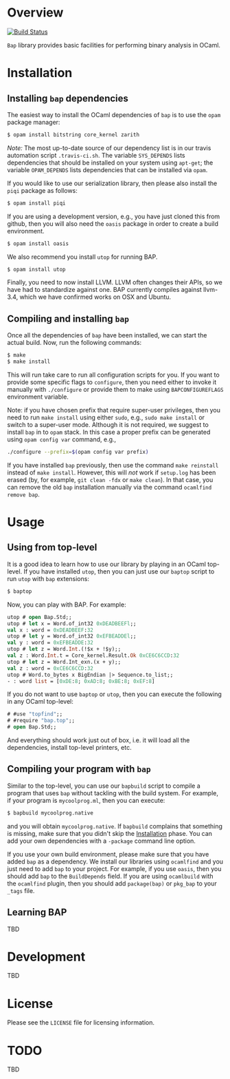 # Overview

[![Build Status](https://travis-ci.org/BinaryAnalysisPlatform/bap.svg?branch=master)](https://travis-ci.org/BinaryAnalysisPlatform/bap)

`Bap` library provides basic facilities for performing binary analysis in OCaml.

# <a name="Installation"></a>Installation

## Installing `bap` dependencies

The easiest way to install the OCaml dependencies of `bap` is to use
the `opam` package manager:

```bash
$ opam install bitstring core_kernel zarith
```

_Note:_ The most up-to-date source of our dependency list is in our travis
automation script `.travis-ci.sh`. The variable `SYS_DEPENDS` lists dependencies
that should be installed on your system using `apt-get`; the variable
`OPAM_DEPENDS` lists dependencies that can be installed via `opam`.

If you would like to use our serialization library, then please also install the
`piqi` package as follows:

```bash
$ opam install piqi
```

If you are using a development version, e.g., you have just cloned this from
github, then you will also need the `oasis` package in order to create a build
environment.

```bash
$ opam install oasis
```

We also recommend you install `utop` for running BAP.

```bash
$ opam install utop
```

Finally, you need to now install LLVM.  LLVM often changes their APIs,
so we have had to standardize against one.  BAP currently compiles
against llvm-3.4, which we have confirmed works on OSX and Ubuntu.

## Compiling and installing `bap`

Once all the dependencies of `bap` have been installed, we can start the actual
build. Now, run the following commands:

```bash
$ make
$ make install
```

This will run take care to run all configuration scripts for you. If
you want to provide some specific flags to `configure`, then you need
either to invoke it manually with `./configure` or provide them to
make using `BAPCONFIGUREFLAGS` environment variable.

Note: if you have chosen prefix that require super-user privileges,
then you need to run `make install` using either `sudo`, e.g., `sudo
make install` or switch to a super-user mode. Although it is not
required, we suggest to install `bap` in to `opam` stack. In this case
a proper prefix can be generated using `opam config var` command,
e.g.,

```bash
./configure --prefix=$(opam config var prefix)
```

If you have installed `bap` previously, then use the command `make reinstall`
instead of `make install`. However, this will *not* work if `setup.log` has been
erased (by, for example, `git clean -fdx` or `make clean`). In that case, you
can remove the old `bap` installation manually via the command `ocamlfind remove
bap`.

# Usage

## Using from top-level

It is a good idea to learn how to use our library by playing in an OCaml
top-level. If you have installed `utop`, then you can just use our `baptop`
script to run `utop` with `bap` extensions:

```bash
$ baptop
```

Now, you can play with BAP. For example:

```ocaml
utop # open Bap.Std;;
utop # let x = Word.of_int32 0xDEADBEEFl;;
val x : word = 0xDEADBEEF:32
utop # let y = Word.of_int32 0xEFBEADDEl;;
val y : word = 0xEFBEADDE:32
utop # let z = Word.Int.(!$x + !$y);;
val z : Word.Int.t = Core_kernel.Result.Ok 0xCE6C6CCD:32
utop # let z = Word.Int_exn.(x + y);;
val z : word = 0xCE6C6CCD:32
utop # Word.to_bytes x BigEndian |> Sequence.to_list;;
- : word list = [0xDE:8; 0xAD:8; 0xBE:8; 0xEF:8]
```

If you do not want to use `baptop` or `utop`, then you can execute the following
in any OCaml top-level:

```ocaml
# #use "topfind";;
# #require "bap.top";;
# open Bap.Std;;
```

And everything should work just out of box, i.e. it will load all the
dependencies, install top-level printers, etc.

## Compiling your program with `bap`

Similar to the top-level, you can use our `bapbuild` script to compile a program
that uses `bap` without tackling with the build system. For example, if your
program is `mycoolprog.ml`, then you can execute:

```bash
$ bapbuild mycoolprog.native
```

and you will obtain `mycoolprog.native`. If `bapbuild` complains that something
is missing, make sure that you didn't skip the [Installation](#Installation)
phase. You can add your own dependencies with a `-package` command line option.

If you use your own build environment, please make sure that you have added
`bap` as a dependency. We install our libraries using `ocamlfind` and you just
need to add `bap` to your project. For example, if you use `oasis`, then you
should add `bap` to the `BuildDepends` field. If you are using `ocamlbuild` with
the `ocamlfind` plugin, then you should add `package(bap)` or `pkg_bap` to your
`_tags` file.

## Learning BAP

TBD

# Development

TBD

# License

Please see the `LICENSE` file for licensing information.

# TODO

TBD
